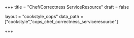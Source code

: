+++
title = "Chef/Correctness ServiceResource"
draft = false

layout = "cookstyle_cops"
data_path = ["cookstyle","cops_chef_correctness_serviceresource"]

+++

<!-- The content of this page is automatically generated from the
cops_chef_correctness_serviceresource.yml file in github.com/chef/cookstyle/blob/master/docs-chef-io/data/cookstyle/. -->
